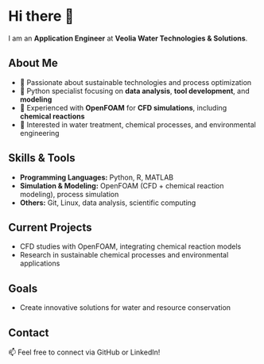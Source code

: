 # Hi there 👋

I am an **Application Engineer** at **Veolia Water Technologies & Solutions**.

## About Me
- 🌱 Passionate about sustainable technologies and process optimization
- 🐍 Python specialist focusing on **data analysis**, **tool development**, and **modeling**
- 🌊 Experienced with **OpenFOAM** for **CFD simulations**, including **chemical reactions**
- 🔬 Interested in water treatment, chemical processes, and environmental engineering

## Skills & Tools
- **Programming Languages:** Python, R, MATLAB
- **Simulation & Modeling:** OpenFOAM (CFD + chemical reaction modeling), process simulation
- **Others:** Git, Linux, data analysis, scientific computing

## Current Projects
- CFD studies with OpenFOAM, integrating chemical reaction models
- Research in sustainable chemical processes and environmental applications

## Goals
- Create innovative solutions for water and resource conservation

## Contact
📫 Feel free to connect via GitHub or LinkedIn!
